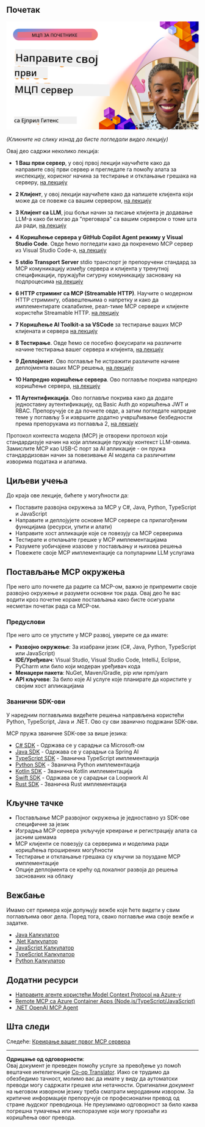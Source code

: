 <!--
CO_OP_TRANSLATOR_METADATA:
{
  "original_hash": "f400d87053221363769113c24f117248",
  "translation_date": "2025-10-07T00:09:18+00:00",
  "source_file": "03-GettingStarted/README.md",
  "language_code": "sr"
}
-->
## Почетак  

[![Направите свој први MCP сервер](../../../translated_images/04.0ea920069efd979a0b2dad51e72c1df7ead9c57b3305796068a6cee1f0dd6674.sr.png)](https://youtu.be/sNDZO9N4m9Y)

_(Кликните на слику изнад да бисте погледали видео лекцију)_

Овај део садржи неколико лекција:

- **1 Ваш први сервер**, у овој првој лекцији научићете како да направите свој први сервер и прегледате га помоћу алата за инспекцију, корисног начина за тестирање и отклањање грешака на серверу, [на лекцију](01-first-server/README.md)

- **2 Клијент**, у овој лекцији научићете како да напишете клијента који може да се повеже са вашим сервером, [на лекцију](02-client/README.md)

- **3 Клијент са LLM**, још бољи начин за писање клијента је додавање LLM-а како би могао да "преговара" са вашим сервером о томе шта да ради, [на лекцију](03-llm-client/README.md)

- **4 Коришћење сервера у GitHub Copilot Agent режиму у Visual Studio Code**. Овде ћемо погледати како да покренемо MCP сервер из Visual Studio Code-а, [на лекцију](04-vscode/README.md)

- **5 stdio Transport Server** stdio транспорт је препоручени стандард за MCP комуникацију између сервера и клијента у тренутној спецификацији, пружајући сигурну комуникацију засновану на подпроцесима [на лекцију](05-stdio-server/README.md)

- **6 HTTP стриминг са MCP (Streamable HTTP)**. Научите о модерном HTTP стримингу, обавештењима о напретку и како да имплементирате скалабилне, реал-тиме MCP сервере и клијенте користећи Streamable HTTP. [на лекцију](06-http-streaming/README.md)

- **7 Коришћење AI Toolkit-а за VSCode** за тестирање ваших MCP клијената и сервера [на лекцију](07-aitk/README.md)

- **8 Тестирање**. Овде ћемо се посебно фокусирати на различите начине тестирања вашег сервера и клијента, [на лекцију](08-testing/README.md)

- **9 Деплојмент**. Ово поглавље ће истражити различите начине деплојмента ваших MCP решења, [на лекцију](09-deployment/README.md)

- **10 Напредно коришћење сервера**. Ово поглавље покрива напредно коришћење сервера, [на лекцију](./10-advanced/README.md)

- **11 Аутентификација**. Ово поглавље покрива како да додате једноставну аутентификацију, од Basic Auth до коришћења JWT и RBAC. Препоручује се да почнете овде, а затим погледате напредне теме у поглављу 5 и извршите додатно учвршћивање безбедности према препорукама из поглавља 2, [на лекцију](./11-simple-auth/README.md)

Протокол контекста модела (MCP) је отворени протокол који стандардизује начин на који апликације пружају контекст LLM-овима. Замислите MCP као USB-C порт за AI апликације - он пружа стандардизован начин за повезивање AI модела са различитим изворима података и алатима.

## Циљеви учења

До краја ове лекције, бићете у могућности да:

- Поставите развојна окружења за MCP у C#, Java, Python, TypeScript и JavaScript
- Направите и деплојујете основне MCP сервере са прилагођеним функцијама (ресурси, упити и алати)
- Направите хост апликације које се повезују са MCP серверима
- Тестирате и отклањате грешке у MCP имплементацијама
- Разумете уобичајене изазове у постављању и њихова решења
- Повежете своје MCP имплементације са популарним LLM услугама

## Постављање MCP окружења

Пре него што почнете да радите са MCP-ом, важно је припремити своје развојно окружење и разумети основни ток рада. Овај део ће вас водити кроз почетне кораке постављања како бисте осигурали несметан почетак рада са MCP-ом.

### Предуслови

Пре него што се упустите у MCP развој, уверите се да имате:

- **Развојно окружење**: За изабрани језик (C#, Java, Python, TypeScript или JavaScript)
- **IDE/Уређивач**: Visual Studio, Visual Studio Code, IntelliJ, Eclipse, PyCharm или било који модеран уређивач кода
- **Менаџери пакета**: NuGet, Maven/Gradle, pip или npm/yarn
- **API кључеве**: За било које AI услуге које планирате да користите у својим хост апликацијама

### Званични SDK-ови

У наредним поглављима видећете решења направљена користећи Python, TypeScript, Java и .NET. Ово су сви званично подржани SDK-ови.

MCP пружа званичне SDK-ове за више језика:
- [C# SDK](https://github.com/modelcontextprotocol/csharp-sdk) - Одржава се у сарадњи са Microsoft-ом
- [Java SDK](https://github.com/modelcontextprotocol/java-sdk) - Одржава се у сарадњи са Spring AI
- [TypeScript SDK](https://github.com/modelcontextprotocol/typescript-sdk) - Званична TypeScript имплементација
- [Python SDK](https://github.com/modelcontextprotocol/python-sdk) - Званична Python имплементација
- [Kotlin SDK](https://github.com/modelcontextprotocol/kotlin-sdk) - Званична Kotlin имплементација
- [Swift SDK](https://github.com/modelcontextprotocol/swift-sdk) - Одржава се у сарадњи са Loopwork AI
- [Rust SDK](https://github.com/modelcontextprotocol/rust-sdk) - Званична Rust имплементација

## Кључне тачке

- Постављање MCP развојног окружења је једноставно уз SDK-ове специфичне за језик
- Изградња MCP сервера укључује креирање и регистрацију алата са јасним шемама
- MCP клијенти се повезују са серверима и моделима ради коришћења проширених могућности
- Тестирање и отклањање грешака су кључни за поуздане MCP имплементације
- Опције деплојмента се крећу од локалног развоја до решења заснованих на облаку

## Вежбање

Имамо сет примера који допуњују вежбе које ћете видети у свим поглављима овог дела. Поред тога, свако поглавље има своје вежбе и задатке.

- [Java Калкулатор](./samples/java/calculator/README.md)
- [.Net Калкулатор](../../../03-GettingStarted/samples/csharp)
- [JavaScript Калкулатор](./samples/javascript/README.md)
- [TypeScript Калкулатор](./samples/typescript/README.md)
- [Python Калкулатор](../../../03-GettingStarted/samples/python)

## Додатни ресурси

- [Направите агенте користећи Model Context Protocol на Azure-у](https://learn.microsoft.com/azure/developer/ai/intro-agents-mcp)
- [Remote MCP са Azure Container Apps (Node.js/TypeScript/JavaScript)](https://learn.microsoft.com/samples/azure-samples/mcp-container-ts/mcp-container-ts/)
- [.NET OpenAI MCP Agent](https://learn.microsoft.com/samples/azure-samples/openai-mcp-agent-dotnet/openai-mcp-agent-dotnet/)

## Шта следи

Следеће: [Креирање вашег првог MCP сервера](01-first-server/README.md)

---

**Одрицање од одговорности**:  
Овај документ је преведен помоћу услуге за превођење уз помоћ вештачке интелигенције [Co-op Translator](https://github.com/Azure/co-op-translator). Иако се трудимо да обезбедимо тачност, молимо вас да имате у виду да аутоматски преводи могу садржати грешке или нетачности. Оригинални документ на његовом изворном језику треба сматрати меродавним извором. За критичне информације препоручује се професионални превод од стране људског преводиоца. Не преузимамо одговорност за било каква погрешна тумачења или неспоразуме који могу произаћи из коришћења овог превода.